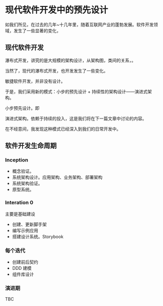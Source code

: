 # 现代软件开发中的预先设计

如我们所见，在过去的几年~十几年里，随着互联网产业的蓬勃发展。软件开发领域，发生了一些显著的变化，

## 现代软件开发

瀑布式开发，讲究的是大规模的架构设计，从架构图，类间的关系，。

当然了，现代的瀑布式开发，也开发发生了一些变化。

敏捷软件开发，并非没有设计。

于是，我们采用新的模式：小步的预先设计 + 持续性的架构设计——演进式架构。

小步预先设计。即

演进式架构。依赖于持续的投入，这是我们将在下一篇文章中讨论的内容。


在不经意间，我发现这种模式已经深入到我们的日常开发中。

## 软件开发生命周期

### Inception 

 - 概念验证。
 - 系统架构设计。应用架构、业务架构、部署架构
 - 系统架构验证。
 - 原型系统。

### Interation 0 

主要是基础建设

 - 创建、更新脚手架
 - 编写示例应用
 - 搭建设计系统。Storybook

### 每个迭代

 - 创建前后契约
 - DDD 建模 
 - 组件库设计

### 演进期

 TBC
 
 


